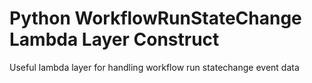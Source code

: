 # Python WorkflowRunStateChange Lambda Layer Construct

Useful lambda layer for handling workflow run statechange event data


